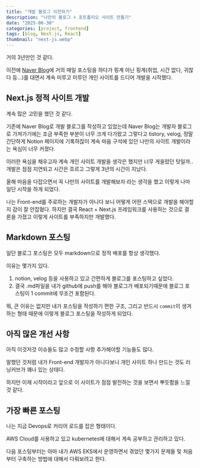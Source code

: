 ```yaml
---
title: "개발 블로그 이전하기"
description: "나만의 블로그 + 포트폴리오 사이트 만들기"
date: "2025-06-30"
categories: [project, frontend]
tags: [blog, Next.js, React]
thumbnail: "next-js.webp"
---
```


거의 3년만인 것 같다.

이전에 [Naver Blog](https://blog.naver.com/comstering)에 거의 매일 포스팅을 하다가 핑계 아닌 핑계(취업, 시간 없다, 귀찮다 등...)를 대면서 계속 미루고 미루던 개인 사이트를 드디어 개발을 시작했다.

## Next.js 정적 사이트 개발

계속 많은 고민을 했던 것 같다.

기존에 Naver Blog로 개발 블로그를 작성하고 있었는데 Naver Blog는 개발자 블로그로 가져가기에는 조금 부족한 부분이 너무 크게 다가왔고 그렇다고 tistory, velog, 정말 간단하게 Notion 페이지에 기록하잖이 계속 마음 구석에 있던 나만의 사이트 개발이라는 욕심이 너무 커졌다.

이러한 욕심을 채우고자 계속 개인 사이트 개발을 생각은 했지만 너무 게을렀던 탓일까.. 개발은 점점 지연되고 시간은 흐르고 그렇게 3년의 시간이 지났다.

올해 마음을 다잡으면서 꼭 나만의 사이트를 개발해보자 라는 생각을 했고 이렇게 나마 일단 시작을 하게 되었다.

나는 Front-end를 주로하는 개발자가 아니다 보니 어떻게 어떤 스택으로 개발을 해야할지 감이 잘 안잡혔다. 하지만 결국 React + Next.js 프레임워크를 사용하는 것으로 결론을 가졌고 이렇게 사이트를 부족하지만 개발했다.

## Markdown 포스팅

일단 블로그 포스팅은 모두 markdown으로 정적 배포를 항상 생각했다.

이유는 몇가지 있다.

1. notion, velog 등을 사용하고 있고 간편하게 블로그를 포스팅하고 싶었다.
2. 결국 .md파일을 내가 github에 push를 해야 블로그가 배포되기때문에 블로그 포스팅이 1 commit에 무조건 포함된다.

뭐, 큰 이유는 없지만 내가 포스팅을 작성하기 편한 구조, 그리고 반드시 `commit`이 생겨하는 형태 때문에 이렇게 블로그 포스팅을 작성하게 되었다.

## 아직 많은 개선 사항

아직 이것저것 이슈들도 많고 수정할 사항 추가해야할 기능들도 많다.

말했던 것처럼 내가 Front-end 개발자가 아니다보니 개인 사이트 하나 만드는 것도 러닝커브가 꽤나 있는 상태다.

하지만 이제 시작이라고 앞으로 이 사이트가 점점 발전하는 것을 보면서 뿌듯함을 느낄 것 같다.

## 가장 빠른 포스팅

나는 지금 Devops로 커리어 로드를 잡은 형태이다.

AWS Cloud를 사용하고 있고 kubernetes에 대해서 게속 공부하고 관리하고 있다.

다음 포스팅부터는 아마 내가 AWS EKS에서 운영하면서 겪었던 몇가지 문제들 및 처음부터 구축하는 방법에 대해서 다뤄보려고 한다.
